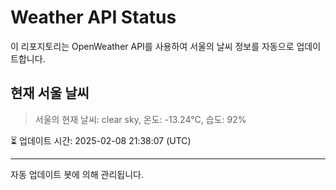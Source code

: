 
# Weather API Status

이 리포지토리는 OpenWeather API를 사용하여 서울의 날씨 정보를 자동으로 업데이트합니다.

## 현재 서울 날씨
> 서울의 현재 날씨: clear sky, 온도: -13.24°C, 습도: 92%

⏳ 업데이트 시간: 2025-02-08 21:38:07 (UTC)

---
자동 업데이트 봇에 의해 관리됩니다.
